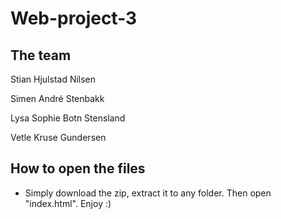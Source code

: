 # Web-project-3

## The team

Stian Hjulstad Nilsen

Simen André Stenbakk

Lysa Sophie Botn Stensland

Vetle Kruse Gundersen


## How to open the files

- Simply download the zip, extract it to any folder. Then open "index.html". Enjoy :)
